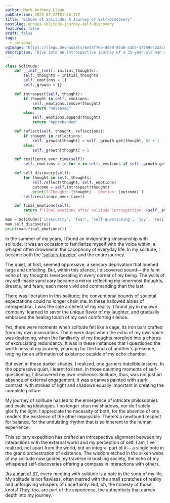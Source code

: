 ```yaml
---
author: Mark Anthony Llego
pubDatetime: 2023-07-22T01:16:11Z
title: "Echoes of Solitude: A Journey of Self-Discovery"
postSlug: echoes-solitude-journey-self-discovery
featured: false
draft: false
tags:
  - personal
ogImage: "https://llego.dev/assets/6e7af7ee-d898-47a0-a3b5-17759ec2a2cc.jpg"
description: "Dive into an introspective journey of a 31-year-old man who finds profound insights from his spiritual exploration within the realms of solitude. Discover the liberation, challenges, and transformation that solitude brings, and how it shapes his worldview and interactions."
---
```


```python
class Solitude:
    def __init__(self, initial_thoughts):
        self._thoughts = initial_thoughts
        self._emotions = []
        self._growth = {}

    def introspect(self, thought):
        if thought in self._emotions:
            self._emotions.remove(thought)
            return "Released"
        else:
            self._emotions.append(thought)
            return "Apprehended"

    def reflect(self, thought, reflections):
        if thought in reflections:
            self._growth[thought] = self._growth.get(thought, 0) + 1
        else:
            self._growth[thought] = 1

    def resilience_over_time(self):
        self._emotions = [e for e in self._emotions if self._growth.get(e, 0) <= 2]

    def self_discovery(self):
        for thought in self._thoughts:
            self.reflect(thought, self._emotions)
            outcome = self.introspect(thought)
            print(f'Thought: {thought} - Emotion: {outcome}')
        self.resilience_over_time()

    def final_emotions(self):
        return f'Final emotions after solitude introspection: {self._emotions}'

man = Solitude(['insecurity', 'fear', 'self-questioning', 'joy', 'resilience'])
man.self_discovery()
print(man.final_emotions())
```

In the summer of my years, I found an invigorating kinsmanship with solitude. It was an occasion to familiarize myself with the voice within, a whisper often drowned in the cacophony of everyday life. In my solitude, I became both the ['solitary traveler'](https://llego.dev/posts/dawn-antipolo-existential-journey-life-consciousness/) and the entire journey.

The quiet, at first, seemed oppressive, a sensory deprivation that loomed large and unfeeling. But, within this silence, I discovered sound— the faint echo of my thoughts reverberating in every corner of my being. The walls of my self-made sanctuary became a mirror reflecting my innermost thoughts, dreams, and fears, each more vivid and commanding than the last.

There was liberation in this solitude; the conventional bounds of societal expectations could no longer chain me. In these hallowed aisles of introspection, I was the sole architect of my reality. I found joy in my own company, learned to savor the unique flavor of my laughter, and gradually embraced the healing touch of my own comforting silence.

Yet, there were moments when solitude felt like a cage, its iron bars crafted from my own insecurities. There were days when the echo of my own voice was deafening, when the familiarity of my thoughts morphed into a chorus of excruciating redundancy. It was in these instances that I questioned the worthiness of my journey, yearning for the touch of another's presence, longing for an affirmation of existence outside of my echo chamber.

But even in these darker shades, I realized, one garners indelible lessons. In the oppressive quiet, I learnt to listen. In those daunting moments of self-questioning, I discovered my own resilience. Solitude, thus, was not just an absence of external engagement; it was a canvas painted with stark contrast, with strokes of light and shadows equally important in creating the complete picture.

My journey of solitude has led to the emergence of intricate philosophies and evolving ideologies. I no longer shun my shadows, nor do I solely glorify the light. I appreciate the necessity of both, for the absence of one renders the existence of the other impossible. There's a newfound respect for balance, for the undulating rhythm that is so inherent to the human experience.

This solitary expedition has crafted an introspective alignment between my interactions with the external world and my perception of self. I am, I've realized, not apart from the world, but an integral part of it— a single note in the grand orchestration of existence. The wisdom etched in the silken webs of my solitude now guides my traverse in bustling society, the echo of my whispered self-discoveries offering a compass in interactions with others.

['As a man of 31'](https://llego.dev/posts/nocturnal-code-whimsy-everyday-magic-software-engineers-life/), every meeting with solitude is a note in the song of my life. My solitude is not flawless, often marred with the small scratches of reality and unforgiving whispers of uncertainty. But, oh, the honesty of those knots! They, too, are part of the experience, the authenticity that carves depth into my journey.
